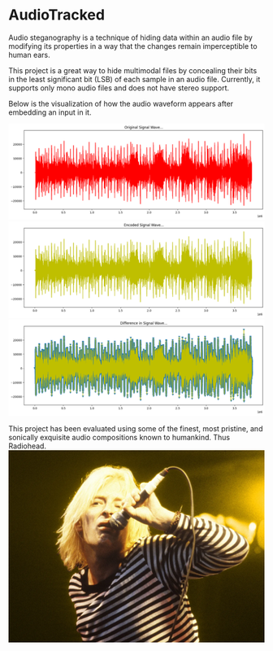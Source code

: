 # AudioTracked
Audio steganography is a technique of hiding data within an audio file by modifying its properties in a way that the changes remain imperceptible to human ears. 

This project is a great way to hide multimodal files by concealing their bits in the least significant bit (LSB) of each sample in an audio file. Currently, it supports only mono audio files and does not have stereo support.

Below is the visualization of how the audio waveform appears after embedding an input in it.

![graph2](assets/Unknown-3.png)
![graph1](assets/Unknown.png)
![graph3](assets/Unknown-2.png)

This project has been evaluated using some of the finest, most pristine, and sonically exquisite audio compositions known to humankind. Thus Radiohead.
![creepy man](assets/Thom-Yorke-GQ-03112019_16x9.jpg.webp)